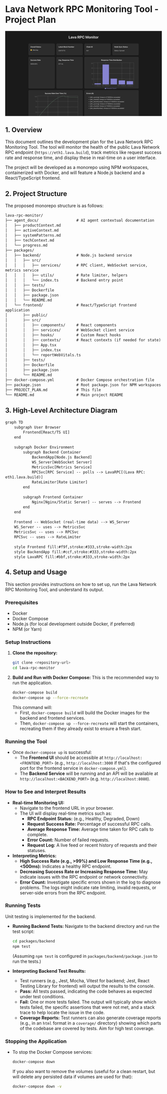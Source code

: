 # Lava Network RPC Monitoring Tool - Project Plan

![Lava RPC Monitor Screenshot](lavaRpcMonitor.png)

## 1. Overview

This document outlines the development plan for the Lava Network RPC Monitoring Tool. The tool will monitor the health of the public Lava Network RPC endpoint (`https://eth1.lava.build`), track metrics like request success rate and response time, and display these in real-time on a user interface.

The project will be developed as a monorepo using NPM workspaces, containerized with Docker, and will feature a Node.js backend and a React/TypeScript frontend.

## 2. Project Structure

The proposed monorepo structure is as follows:

```
lava-rpc-monitor/
├── agent_docs/                 # AI agent contextual documentation
│   ├── productContext.md
│   ├── activeContext.md
│   ├── systemPatterns.md
│   ├── techContext.md
│   └── progress.md
├── packages/
│   ├── backend/                # Node.js backend service
│   │   ├── src/
│   │   │   ├── services/       # RPC client, WebSocket service, metrics service
│   │   │   ├── utils/          # Rate limiter, helpers
│   │   │   └── index.ts        # Backend entry point
│   │   ├── tests/
│   │   ├── Dockerfile
│   │   ├── package.json
│   │   └── README.md
│   └── frontend/               # React/TypeScript frontend application
│       ├── public/
│       ├── src/
│       │   ├── components/     # React components
│       │   ├── services/       # WebSocket client service
│       │   ├── hooks/          # Custom React hooks
│       │   ├── contexts/       # React contexts (if needed for state)
│       │   ├── App.tsx
│       │   ├── index.tsx
│       │   └── reportWebVitals.ts
│       ├── tests/
│       ├── Dockerfile
│       ├── package.json
│       └── README.md
├── docker-compose.yml          # Docker Compose orchestration file
├── package.json                # Root package.json for NPM workspaces
├── PROJECT_PLAN.md             # This file
└── README.md                   # Main project README
```

## 3. High-Level Architecture Diagram

```mermaid
graph TD
    subgraph User Browser
        Frontend[React/TS UI]
    end

    subgraph Docker Environment
        subgraph Backend Container
            BackendApp[Node.js Backend]
            WS_Server[WebSocket Server]
            MetricsSvc[Metrics Service]
            RPCSvc[RPC Service] -- polls --> LavaRPC[(Lava RPC: eth1.lava.build)]
            RateLimiter[Rate Limiter]
        end

        subgraph Frontend Container
            Nginx[Nginx/Static Server] -- serves --> Frontend
        end
    end

    Frontend -- WebSocket (real-time data) --> WS_Server
    WS_Server -- uses --> MetricsSvc
    MetricsSvc -- uses --> RPCSvc
    RPCSvc -- uses --> RateLimiter

    style Frontend fill:#f9f,stroke:#333,stroke-width:2px
    style BackendApp fill:#ccf,stroke:#333,stroke-width:2px
    style LavaRPC fill:#bbf,stroke:#333,stroke-width:2px
```

## 4. Setup and Usage

This section provides instructions on how to set up, run the Lava Network RPC Monitoring Tool, and understand its output.

### Prerequisites

- Docker
- Docker Compose
- Node.js (for local development outside Docker, if preferred)
- NPM (or Yarn)

### Setup Instructions

1.  **Clone the repository:**
    ```bash
    git clone <repository-url>
    cd lava-rpc-monitor
    ```
2.  **Build and Run with Docker Compose:**
    This is the recommended way to run the application.
    ```bash
    docker-compose build
    docker-compose up --force-recreate
    ```
    This command will:
    *   First, `docker-compose build` will build the Docker images for the backend and frontend services.
    *   Then, `docker-compose up --force-recreate` will start the containers, recreating them if they already exist to ensure a fresh start.

### Running the Tool

-   Once `docker-compose up` is successful:
    -   The **Frontend UI** should be accessible at `http://localhost:<FRONTEND_PORT>` (e.g., `http://localhost:3000` if that's the configured port for the frontend service in `docker-compose.yml`).
    -   The **Backend Service** will be running and an API will be available at `http://localhost:<BACKEND_PORT>` (e.g. `http://localhost:8080`).

### How to See and Interpret Results

-   **Real-time Monitoring UI:**
    -   Navigate to the frontend URL in your browser.
    -   The UI will display real-time metrics such as:
        -   **RPC Endpoint Status:** (e.g., Healthy, Degraded, Down)
        -   **Request Success Rate:** Percentage of successful RPC calls.
        -   **Average Response Time:** Average time taken for RPC calls to complete.
        -   **Error Count:** Number of failed requests.
        -   **Request Log:** A live feed or recent history of requests and their statuses.
-   **Interpreting Metrics:**
    -   **High Success Rate (e.g., >99%) and Low Response Time (e.g., <500ms):** Indicates a healthy RPC endpoint.
    -   **Decreasing Success Rate or Increasing Response Time:** May indicate issues with the RPC endpoint or network connectivity.
    -   **Error Count:** Investigate specific errors shown in the log to diagnose problems. The logs might indicate rate limiting, invalid requests, or server-side errors from the RPC endpoint.

### Running Tests

Unit testing is implemented for the backend.

-   **Running Backend Tests:**
    Navigate to the backend directory and run the test script:
    ```bash
    cd packages/backend
    npm test
    ```
    (Assuming `npm test` is configured in `packages/backend/package.json` to run the tests.)

-   **Interpreting Backend Test Results:**
    -   Test runners (e.g., Jest, Mocha, Vitest for backend; Jest, React Testing Library for frontend) will output the results to the console.
    -   **Pass:** All tests passed, indicating the code behaves as expected under test conditions.
    -   **Fail:** One or more tests failed. The output will typically show which tests failed, the specific assertions that were not met, and a stack trace to help locate the issue in the code.
    -   **Coverage Reports:** Test runners can also generate coverage reports (e.g., in an `html` format in a `coverage/` directory) showing which parts of the codebase are covered by tests. Aim for high test coverage.

### Stopping the Application

-   To stop the Docker Compose services:
    ```bash
    docker-compose down
    ```
    If you also want to remove the volumes (useful for a clean restart, but will delete any persisted data if volumes are used for that):
    ```bash
    docker-compose down -v
    ```